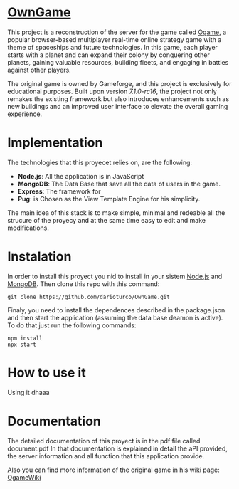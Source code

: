 # [OwnGame](https://en.ogame.gameforge.com/)

This project is a reconstruction of the server for the game called [Ogame](https://en.ogame.gameforge.com/), a popular browser-based multiplayer real-time online strategy game with a theme of spaceships and future technologies. In this game, each player starts with a planet and can expand their colony by conquering other planets, gaining valuable resources, building fleets, and engaging in battles against other players.

The original game is owned by Gameforge, and this project is exclusively for educational purposes. Built upon version *7.1.0-rc16*, the project not only remakes the existing framework but also introduces enhancements such as new buildings and an improved user interface to elevate the overall gaming experience.

# Implementation

The technologies that this proyecet relies on, are the following:
* **Node.js**: All the application is in JavaScript
* **MongoDB**: The Data Base that save all the data of users in the game.
* **Express**: The framework for 
* **Pug**: is Chosen as the View Template Engine for his simplicity.

The main idea of this stack is to make simple, minimal and redeable all the strucure of the proyecy and at the same time easy to edit and make modifications.

# Instalation

In order to install this proyect you nid to install in your sistem [Node.js](https://nodejs.org/en/download) and [MongoDB](https://www.mongodb.com/docs/manual/installation/). Then clone this repo with this command:

```shell script
git clone https://github.com/darioturco/OwnGame.git
```

Finaly, you need to install the dependences described in the package.json and then start the application (assuming the data base deamon is active).
To do that just run the following commands:

```shell script
npm install
npx start
```



# How to use it

Using it dhaaa



# Documentation

The detailed documentation of this proyect is in the pdf file called document.pdf
In that documentation is explained in detail the aPI provided, the server information and all function that this application provide.

Also you can find more information of the original game in his wiki page: [OgameWiki](http://wiki.ogame.org/index.php?title=Main_Page/en&setlang=en)